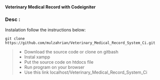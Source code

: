 **Veterinary Medical Record with Codeigniter**
### Desc :

Instalation follow the instructions below:
```
git clone https://github.com/mulzahrian/Veterinary_Medical_Record_System_Ci.git
```
> - Download the source code or clone on gitbash
> - Instal xampp
> - Put the source code on htdocs file
> - Run program on your browser
> - Use this link localhost/Veterinary_Medical_Record_System_Ci
